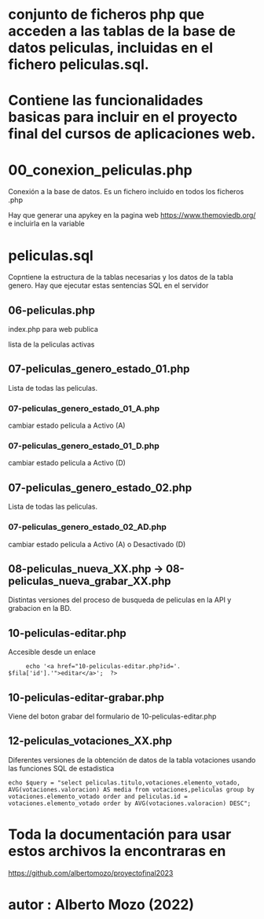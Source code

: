 # conjunto de ficheros php que acceden a las tablas de la base de datos peliculas, incluidas en el fichero peliculas.sql.
# Contiene las funcionalidades basicas  para incluir en el proyecto final del cursos de aplicaciones web.
# 00_conexion_peliculas.php

Conexión a la base de datos. Es un fichero incluido en todos los ficheros .php 

Hay que generar una apykey en la pagina web https://www.themoviedb.org/ e incluirla en la variable 

# peliculas.sql

Copntiene la estructura de la tablas necesarias y los datos de la tabla genero. Hay que ejecutar estas sentencias SQL  en el servidor

## 06-peliculas.php

index.php para web publica 

lista de la peliculas activas

## 07-peliculas_genero_estado_01.php

Lista de todas las peliculas. 

### 07-peliculas_genero_estado_01_A.php
cambiar estado pelicula a Activo (A)
### 07-peliculas_genero_estado_01_D.php
cambiar estado pelicula a Activo (D)

   ## 07-peliculas_genero_estado_02.php

Lista de todas las peliculas. 

   ### 07-peliculas_genero_estado_02_AD.php
cambiar estado pelicula a Activo (A) o Desactivado (D)

## 08-peliculas_nueva_XX.php -> 08-peliculas_nueva_grabar_XX.php

Distintas versiones del proceso de busqueda de peliculas en la API y grabacion  en la BD.

## 10-peliculas-editar.php

Accesible desde un enlace 

```
	 echo '<a href="10-peliculas-editar.php?id='. $fila['id'].'">editar</a>';  ?> 
```

## 10-peliculas-editar-grabar.php

Viene del boton grabar del formulario de 10-peliculas-editar.php

## 12-peliculas_votaciones_XX.php

Diferentes versiones de la obtención de datos de la tabla votaciones usando las funciones SQL de estadistica

```
echo $query = "select peliculas.titulo,votaciones.elemento_votado, AVG(votaciones.valoracion) AS media from votaciones,peliculas group by votaciones.elemento_votado order and peliculas.id = votaciones.elemento_votado order by AVG(votaciones.valoracion) DESC";
```






# Toda la documentación para usar estos archivos la encontraras en 

https://github.com/albertomozo/proyectofinal2023

# autor : Alberto Mozo (2022)
